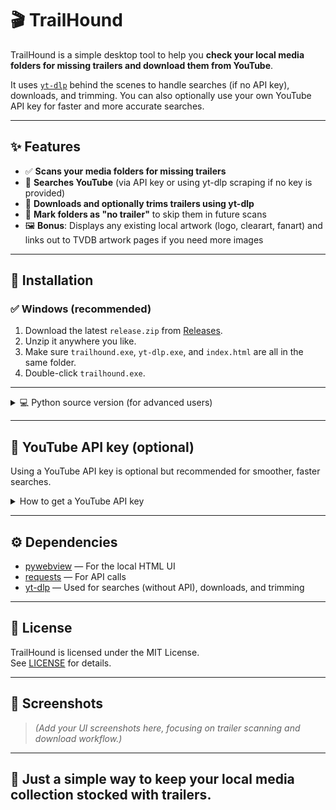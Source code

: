 
# 🎬 TrailHound

TrailHound is a simple desktop tool to help you **check your local media folders for missing trailers and download them from YouTube**.

It uses [`yt-dlp`](https://github.com/yt-dlp/yt-dlp) behind the scenes to handle searches (if no API key), downloads, and trimming. You can also optionally use your own YouTube API key for faster and more accurate searches.

---

## ✨ Features

- ✅ **Scans your media folders for missing trailers**
- 🔎 **Searches YouTube** (via API key or using yt-dlp scraping if no key is provided)
- 🎥 **Downloads and optionally trims trailers using yt-dlp**
- 🚫 **Mark folders as "no trailer"** to skip them in future scans
- 🖼️ **Bonus**: Displays any existing local artwork (logo, clearart, fanart) and links out to TVDB artwork pages if you need more images

---

## 🚀 Installation

### ✅ Windows (recommended)

1. Download the latest `release.zip` from [Releases](../../releases).
2. Unzip it anywhere you like.
3. Make sure `trailhound.exe`, `yt-dlp.exe`, and `index.html` are all in the same folder.
4. Double-click `trailhound.exe`.

---

<details>
<summary>💻 Python source version (for advanced users)</summary>

### Requirements

- Python 3.9 or newer
- [`yt-dlp`](https://github.com/yt-dlp/yt-dlp) installed and on your PATH

### Install Python dependencies

```
pip install -r requirements.txt
```

### Install yt-dlp

```
pip install -U yt-dlp
```

### Run

```
python trailhound.py
```

</details>

---

## 🔑 YouTube API key (optional)

Using a YouTube API key is optional but recommended for smoother, faster searches.

<details>
<summary>How to get a YouTube API key</summary>

1. Go to [Google Cloud Console](https://console.cloud.google.com/).
2. Create or select a project.
3. Enable **YouTube Data API v3**.
4. Create credentials → API key.
5. Copy your key, paste it into TrailHound using the "Save API Key" button. It will auto-fill the next time you open the program.

</details>

---

## ⚙️ Dependencies

- [pywebview](https://pywebview.flowrl.com/) — For the local HTML UI
- [requests](https://docs.python-requests.org/en/master/) — For API calls
- [yt-dlp](https://github.com/yt-dlp/yt-dlp) — Used for searches (without API), downloads, and trimming

---

## 📝 License

TrailHound is licensed under the MIT License.  
See [LICENSE](./LICENSE) for details.

---

## 🌟 Screenshots

> _(Add your UI screenshots here, focusing on trailer scanning and download workflow.)_

---

## 🎥 Just a simple way to keep your local media collection stocked with trailers.
